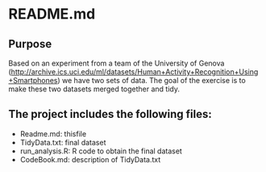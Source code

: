 README.md
=========

Purpose
--------
Based on an experiment from a team of the University of Genova (http://archive.ics.uci.edu/ml/datasets/Human+Activity+Recognition+Using+Smartphones) we have two sets of data. The goal of the exercise is to make these two datasets merged together and tidy.

The project includes the following files:
-----------------------------------------
* Readme.md: thisfile
* TidyData.txt: final dataset
* run_analysis.R: R code to obtain the final dataset
* CodeBook.md: description of TidyData.txt
